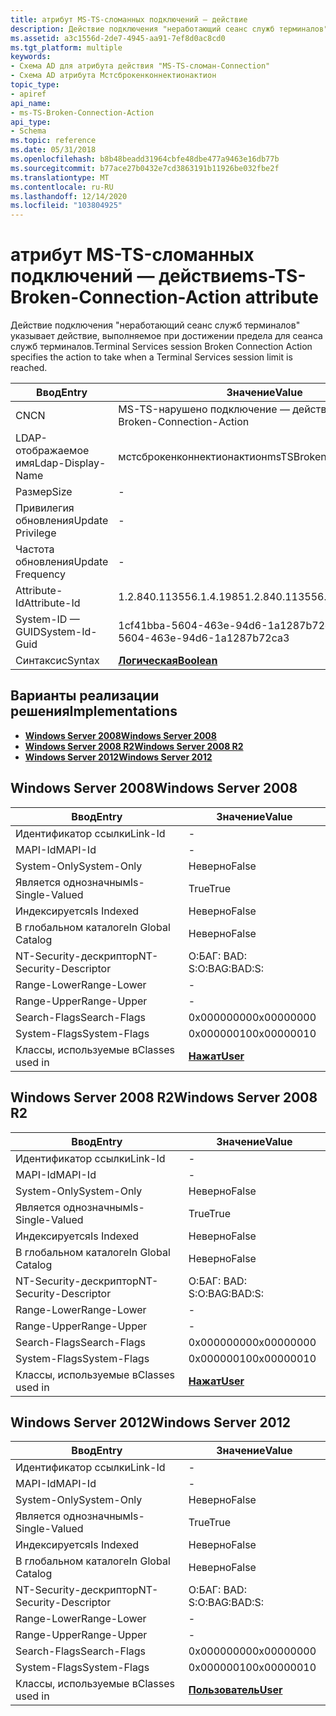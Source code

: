 ```yaml
---
title: атрибут MS-TS-сломанных подключений — действие
description: Действие подключения "неработающий сеанс служб терминалов" указывает действие, выполняемое при достижении предела для сеанса служб терминалов.
ms.assetid: a3c1556d-2de7-4945-aa91-7ef8d0ac8cd0
ms.tgt_platform: multiple
keywords:
- Схема AD для атрибута действия "MS-TS-сломан-Connection"
- Схема AD атрибута Мстсброкенконнектионактион
topic_type:
- apiref
api_name:
- ms-TS-Broken-Connection-Action
api_type:
- Schema
ms.topic: reference
ms.date: 05/31/2018
ms.openlocfilehash: b8b48beadd31964cbfe48dbe477a9463e16db77b
ms.sourcegitcommit: b77ace27b0432e7cd3863191b11926be032fbe2f
ms.translationtype: MT
ms.contentlocale: ru-RU
ms.lasthandoff: 12/14/2020
ms.locfileid: "103804925"
---
```

# <a name="ms-ts-broken-connection-action-attribute"></a><span data-ttu-id="f7515-105">атрибут MS-TS-сломанных подключений — действие</span><span class="sxs-lookup"><span data-stu-id="f7515-105">ms-TS-Broken-Connection-Action attribute</span></span>

<span data-ttu-id="f7515-106">Действие подключения "неработающий сеанс служб терминалов" указывает действие, выполняемое при достижении предела для сеанса служб терминалов.</span><span class="sxs-lookup"><span data-stu-id="f7515-106">Terminal Services session Broken Connection Action specifies the action to take when a Terminal Services session limit is reached.</span></span>



| <span data-ttu-id="f7515-107">Ввод</span><span class="sxs-lookup"><span data-stu-id="f7515-107">Entry</span></span> | <span data-ttu-id="f7515-108">Значение</span><span class="sxs-lookup"><span data-stu-id="f7515-108">Value</span></span> |
|-------------------|--------------------------------------|
| <span data-ttu-id="f7515-109">CN</span><span class="sxs-lookup"><span data-stu-id="f7515-109">CN</span></span>                | <span data-ttu-id="f7515-110">MS-TS-нарушено подключение — действие</span><span class="sxs-lookup"><span data-stu-id="f7515-110">ms-TS-Broken-Connection-Action</span></span>       |
| <span data-ttu-id="f7515-111">LDAP-отображаемое имя</span><span class="sxs-lookup"><span data-stu-id="f7515-111">Ldap-Display-Name</span></span> | <span data-ttu-id="f7515-112">мстсброкенконнектионактион</span><span class="sxs-lookup"><span data-stu-id="f7515-112">msTSBrokenConnectionAction</span></span>           |
| <span data-ttu-id="f7515-113">Размер</span><span class="sxs-lookup"><span data-stu-id="f7515-113">Size</span></span>              | \-                                   |
| <span data-ttu-id="f7515-114">Привилегия обновления</span><span class="sxs-lookup"><span data-stu-id="f7515-114">Update Privilege</span></span>  | \-                                   |
| <span data-ttu-id="f7515-115">Частота обновления</span><span class="sxs-lookup"><span data-stu-id="f7515-115">Update Frequency</span></span>  | \-                                   |
| <span data-ttu-id="f7515-116">Attribute-Id</span><span class="sxs-lookup"><span data-stu-id="f7515-116">Attribute-Id</span></span>      | <span data-ttu-id="f7515-117">1.2.840.113556.1.4.1985</span><span class="sxs-lookup"><span data-stu-id="f7515-117">1.2.840.113556.1.4.1985</span></span>              |
| <span data-ttu-id="f7515-118">System-ID — GUID</span><span class="sxs-lookup"><span data-stu-id="f7515-118">System-Id-Guid</span></span>    | <span data-ttu-id="f7515-119">1cf41bba-5604-463e-94d6-1a1287b72ca3</span><span class="sxs-lookup"><span data-stu-id="f7515-119">1cf41bba-5604-463e-94d6-1a1287b72ca3</span></span> |
| <span data-ttu-id="f7515-120">Синтаксис</span><span class="sxs-lookup"><span data-stu-id="f7515-120">Syntax</span></span>            | [<span data-ttu-id="f7515-121">**Логическая**</span><span class="sxs-lookup"><span data-stu-id="f7515-121">**Boolean**</span></span>](s-boolean.md)         |



## <a name="implementations"></a><span data-ttu-id="f7515-122">Варианты реализации решения</span><span class="sxs-lookup"><span data-stu-id="f7515-122">Implementations</span></span>

-   [<span data-ttu-id="f7515-123">**Windows Server 2008**</span><span class="sxs-lookup"><span data-stu-id="f7515-123">**Windows Server 2008**</span></span>](#windows-server-2008)
-   [<span data-ttu-id="f7515-124">**Windows Server 2008 R2**</span><span class="sxs-lookup"><span data-stu-id="f7515-124">**Windows Server 2008 R2**</span></span>](#windows-server-2008-r2)
-   [<span data-ttu-id="f7515-125">**Windows Server 2012**</span><span class="sxs-lookup"><span data-stu-id="f7515-125">**Windows Server 2012**</span></span>](#windows-server-2012)

## <a name="windows-server-2008"></a><span data-ttu-id="f7515-126">Windows Server 2008</span><span class="sxs-lookup"><span data-stu-id="f7515-126">Windows Server 2008</span></span>



| <span data-ttu-id="f7515-127">Ввод</span><span class="sxs-lookup"><span data-stu-id="f7515-127">Entry</span></span> | <span data-ttu-id="f7515-128">Значение</span><span class="sxs-lookup"><span data-stu-id="f7515-128">Value</span></span> |
|------------------------|-----------------------------------|
| <span data-ttu-id="f7515-129">Идентификатор ссылки</span><span class="sxs-lookup"><span data-stu-id="f7515-129">Link-Id</span></span>                | \-                                |
| <span data-ttu-id="f7515-130">MAPI-Id</span><span class="sxs-lookup"><span data-stu-id="f7515-130">MAPI-Id</span></span>                | \-                                |
| <span data-ttu-id="f7515-131">System-Only</span><span class="sxs-lookup"><span data-stu-id="f7515-131">System-Only</span></span>            | <span data-ttu-id="f7515-132">Неверно</span><span class="sxs-lookup"><span data-stu-id="f7515-132">False</span></span>                             |
| <span data-ttu-id="f7515-133">Является однозначным</span><span class="sxs-lookup"><span data-stu-id="f7515-133">Is-Single-Valued</span></span>       | <span data-ttu-id="f7515-134">True</span><span class="sxs-lookup"><span data-stu-id="f7515-134">True</span></span>                              |
| <span data-ttu-id="f7515-135">Индексируется</span><span class="sxs-lookup"><span data-stu-id="f7515-135">Is Indexed</span></span>             | <span data-ttu-id="f7515-136">Неверно</span><span class="sxs-lookup"><span data-stu-id="f7515-136">False</span></span>                             |
| <span data-ttu-id="f7515-137">В глобальном каталоге</span><span class="sxs-lookup"><span data-stu-id="f7515-137">In Global Catalog</span></span>      | <span data-ttu-id="f7515-138">Неверно</span><span class="sxs-lookup"><span data-stu-id="f7515-138">False</span></span>                             |
| <span data-ttu-id="f7515-139">NT-Security-дескриптор</span><span class="sxs-lookup"><span data-stu-id="f7515-139">NT-Security-Descriptor</span></span> | <span data-ttu-id="f7515-140">О:БАГ: BAD: S:</span><span class="sxs-lookup"><span data-stu-id="f7515-140">O:BAG:BAD:S:</span></span>                      |
| <span data-ttu-id="f7515-141">Range-Lower</span><span class="sxs-lookup"><span data-stu-id="f7515-141">Range-Lower</span></span>            | \-                                |
| <span data-ttu-id="f7515-142">Range-Upper</span><span class="sxs-lookup"><span data-stu-id="f7515-142">Range-Upper</span></span>            | \-                                |
| <span data-ttu-id="f7515-143">Search-Flags</span><span class="sxs-lookup"><span data-stu-id="f7515-143">Search-Flags</span></span>           | <span data-ttu-id="f7515-144">0x00000000</span><span class="sxs-lookup"><span data-stu-id="f7515-144">0x00000000</span></span>                        |
| <span data-ttu-id="f7515-145">System-Flags</span><span class="sxs-lookup"><span data-stu-id="f7515-145">System-Flags</span></span>           | <span data-ttu-id="f7515-146">0x00000010</span><span class="sxs-lookup"><span data-stu-id="f7515-146">0x00000010</span></span>                        |
| <span data-ttu-id="f7515-147">Классы, используемые в</span><span class="sxs-lookup"><span data-stu-id="f7515-147">Classes used in</span></span>        | [<span data-ttu-id="f7515-148">**Нажат**</span><span class="sxs-lookup"><span data-stu-id="f7515-148">**User**</span></span>](c-user.md)<br/> |



## <a name="windows-server-2008-r2"></a><span data-ttu-id="f7515-149">Windows Server 2008 R2</span><span class="sxs-lookup"><span data-stu-id="f7515-149">Windows Server 2008 R2</span></span>



| <span data-ttu-id="f7515-150">Ввод</span><span class="sxs-lookup"><span data-stu-id="f7515-150">Entry</span></span> | <span data-ttu-id="f7515-151">Значение</span><span class="sxs-lookup"><span data-stu-id="f7515-151">Value</span></span> |
|------------------------|-----------------------------------|
| <span data-ttu-id="f7515-152">Идентификатор ссылки</span><span class="sxs-lookup"><span data-stu-id="f7515-152">Link-Id</span></span>                | \-                                |
| <span data-ttu-id="f7515-153">MAPI-Id</span><span class="sxs-lookup"><span data-stu-id="f7515-153">MAPI-Id</span></span>                | \-                                |
| <span data-ttu-id="f7515-154">System-Only</span><span class="sxs-lookup"><span data-stu-id="f7515-154">System-Only</span></span>            | <span data-ttu-id="f7515-155">Неверно</span><span class="sxs-lookup"><span data-stu-id="f7515-155">False</span></span>                             |
| <span data-ttu-id="f7515-156">Является однозначным</span><span class="sxs-lookup"><span data-stu-id="f7515-156">Is-Single-Valued</span></span>       | <span data-ttu-id="f7515-157">True</span><span class="sxs-lookup"><span data-stu-id="f7515-157">True</span></span>                              |
| <span data-ttu-id="f7515-158">Индексируется</span><span class="sxs-lookup"><span data-stu-id="f7515-158">Is Indexed</span></span>             | <span data-ttu-id="f7515-159">Неверно</span><span class="sxs-lookup"><span data-stu-id="f7515-159">False</span></span>                             |
| <span data-ttu-id="f7515-160">В глобальном каталоге</span><span class="sxs-lookup"><span data-stu-id="f7515-160">In Global Catalog</span></span>      | <span data-ttu-id="f7515-161">Неверно</span><span class="sxs-lookup"><span data-stu-id="f7515-161">False</span></span>                             |
| <span data-ttu-id="f7515-162">NT-Security-дескриптор</span><span class="sxs-lookup"><span data-stu-id="f7515-162">NT-Security-Descriptor</span></span> | <span data-ttu-id="f7515-163">О:БАГ: BAD: S:</span><span class="sxs-lookup"><span data-stu-id="f7515-163">O:BAG:BAD:S:</span></span>                      |
| <span data-ttu-id="f7515-164">Range-Lower</span><span class="sxs-lookup"><span data-stu-id="f7515-164">Range-Lower</span></span>            | \-                                |
| <span data-ttu-id="f7515-165">Range-Upper</span><span class="sxs-lookup"><span data-stu-id="f7515-165">Range-Upper</span></span>            | \-                                |
| <span data-ttu-id="f7515-166">Search-Flags</span><span class="sxs-lookup"><span data-stu-id="f7515-166">Search-Flags</span></span>           | <span data-ttu-id="f7515-167">0x00000000</span><span class="sxs-lookup"><span data-stu-id="f7515-167">0x00000000</span></span>                        |
| <span data-ttu-id="f7515-168">System-Flags</span><span class="sxs-lookup"><span data-stu-id="f7515-168">System-Flags</span></span>           | <span data-ttu-id="f7515-169">0x00000010</span><span class="sxs-lookup"><span data-stu-id="f7515-169">0x00000010</span></span>                        |
| <span data-ttu-id="f7515-170">Классы, используемые в</span><span class="sxs-lookup"><span data-stu-id="f7515-170">Classes used in</span></span>        | [<span data-ttu-id="f7515-171">**Нажат**</span><span class="sxs-lookup"><span data-stu-id="f7515-171">**User**</span></span>](c-user.md)<br/> |



## <a name="windows-server-2012"></a><span data-ttu-id="f7515-172">Windows Server 2012</span><span class="sxs-lookup"><span data-stu-id="f7515-172">Windows Server 2012</span></span>



| <span data-ttu-id="f7515-173">Ввод</span><span class="sxs-lookup"><span data-stu-id="f7515-173">Entry</span></span> | <span data-ttu-id="f7515-174">Значение</span><span class="sxs-lookup"><span data-stu-id="f7515-174">Value</span></span> |
|------------------------|-----------------------------------|
| <span data-ttu-id="f7515-175">Идентификатор ссылки</span><span class="sxs-lookup"><span data-stu-id="f7515-175">Link-Id</span></span>                | \-                                |
| <span data-ttu-id="f7515-176">MAPI-Id</span><span class="sxs-lookup"><span data-stu-id="f7515-176">MAPI-Id</span></span>                | \-                                |
| <span data-ttu-id="f7515-177">System-Only</span><span class="sxs-lookup"><span data-stu-id="f7515-177">System-Only</span></span>            | <span data-ttu-id="f7515-178">Неверно</span><span class="sxs-lookup"><span data-stu-id="f7515-178">False</span></span>                             |
| <span data-ttu-id="f7515-179">Является однозначным</span><span class="sxs-lookup"><span data-stu-id="f7515-179">Is-Single-Valued</span></span>       | <span data-ttu-id="f7515-180">True</span><span class="sxs-lookup"><span data-stu-id="f7515-180">True</span></span>                              |
| <span data-ttu-id="f7515-181">Индексируется</span><span class="sxs-lookup"><span data-stu-id="f7515-181">Is Indexed</span></span>             | <span data-ttu-id="f7515-182">Неверно</span><span class="sxs-lookup"><span data-stu-id="f7515-182">False</span></span>                             |
| <span data-ttu-id="f7515-183">В глобальном каталоге</span><span class="sxs-lookup"><span data-stu-id="f7515-183">In Global Catalog</span></span>      | <span data-ttu-id="f7515-184">Неверно</span><span class="sxs-lookup"><span data-stu-id="f7515-184">False</span></span>                             |
| <span data-ttu-id="f7515-185">NT-Security-дескриптор</span><span class="sxs-lookup"><span data-stu-id="f7515-185">NT-Security-Descriptor</span></span> | <span data-ttu-id="f7515-186">О:БАГ: BAD: S:</span><span class="sxs-lookup"><span data-stu-id="f7515-186">O:BAG:BAD:S:</span></span>                      |
| <span data-ttu-id="f7515-187">Range-Lower</span><span class="sxs-lookup"><span data-stu-id="f7515-187">Range-Lower</span></span>            | \-                                |
| <span data-ttu-id="f7515-188">Range-Upper</span><span class="sxs-lookup"><span data-stu-id="f7515-188">Range-Upper</span></span>            | \-                                |
| <span data-ttu-id="f7515-189">Search-Flags</span><span class="sxs-lookup"><span data-stu-id="f7515-189">Search-Flags</span></span>           | <span data-ttu-id="f7515-190">0x00000000</span><span class="sxs-lookup"><span data-stu-id="f7515-190">0x00000000</span></span>                        |
| <span data-ttu-id="f7515-191">System-Flags</span><span class="sxs-lookup"><span data-stu-id="f7515-191">System-Flags</span></span>           | <span data-ttu-id="f7515-192">0x00000010</span><span class="sxs-lookup"><span data-stu-id="f7515-192">0x00000010</span></span>                        |
| <span data-ttu-id="f7515-193">Классы, используемые в</span><span class="sxs-lookup"><span data-stu-id="f7515-193">Classes used in</span></span>        | [<span data-ttu-id="f7515-194">**Пользователь**</span><span class="sxs-lookup"><span data-stu-id="f7515-194">**User**</span></span>](c-user.md)<br/> |



 

 





